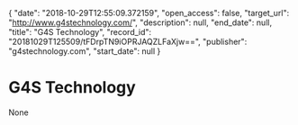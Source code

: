 {
  "date": "2018-10-29T12:55:09.372159", 
  "open_access": false, 
  "target_url": "http://www.g4stechnology.com/", 
  "description": null, 
  "end_date": null, 
  "title": "G4S Technology", 
  "record_id": "20181029T125509/tFDrpTN9iOPRJAQZLFaXjw==", 
  "publisher": "g4stechnology.com", 
  "start_date": null
}

# G4S Technology

None